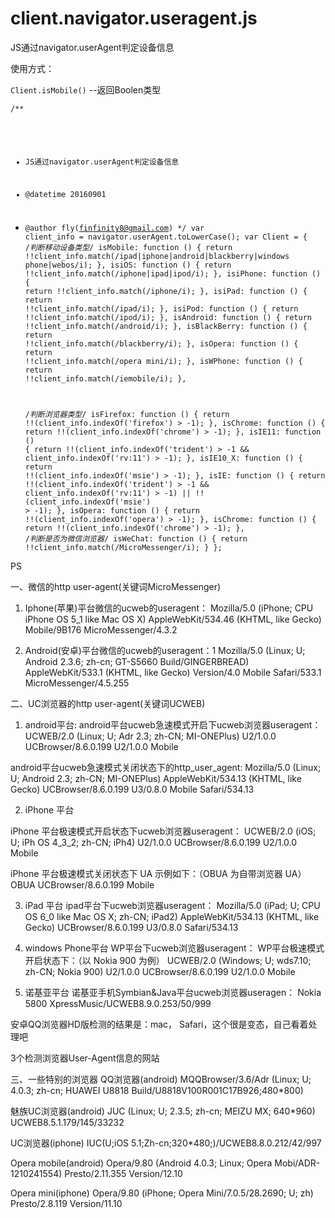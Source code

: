 # client.navigator.useragent.js
JS通过navigator.userAgent判定设备信息

使用方式：

<code>Client.isMobile()</code>
--返回Boolen类型

<code>/**
 * JS通过navigator.userAgent判定设备信息
 * @datetime 20160901
 * @author fly(finfinity8@gmail.com) 
 */
var client_info = navigator.userAgent.toLowerCase();
var Client = {
    /*判断移动设备类型*/
    isMobile: function () {
        return !!client_info.match(/ipad|iphone|android|blackberry|windows phone|webos/i);
    },
    isiOS: function () {
        return !!client_info.match(/iphone|ipad|ipod/i);
    },
    isiPhone: function () {
        return !!client_info.match(/iphone/i);
    },
    isiPad: function () {
        return !!client_info.match(/ipad/i);
    },
    isiPod: function () {
        return !!client_info.match(/ipod/i);
    },
    isAndroid: function () {
        return !!client_info.match(/android/i);
    },
    isBlackBerry: function () {
        return !!client_info.match(/blackberry/i);
    },
    isOpera: function () {
        return !!client_info.match(/opera mini/i);
    },
    isWPhone: function () {
        return !!client_info.match(/iemobile/i);
    },

    /*判断浏览器类型*/
    isFirefox: function () {
        return !!(client_info.indexOf('firefox') > -1);
    },
    isChrome: function () {
        return !!(client_info.indexOf('chrome') > -1);
    },
    isIE11: function () {
        return !!(client_info.indexOf('trident') > -1 && client_info.indexOf('rv:11') > -1);
    },
    isIE10_X: function () {
        return !!(client_info.indexOf('msie') > -1);
    },
    isIE: function () {
        return !!(client_info.indexOf('trident') > -1 && client_info.indexOf('rv:11') > -1) || !!(client_info.indexOf('msie') > -1);
    },
    isOpera: function () {
        return !!(client_info.indexOf('opera') > -1);
    },
    isChrome: function () {
        return !!(client_info.indexOf('chrome') > -1);
    },
    /*判断是否为微信浏览器*/
    isWeChat: function () {
        return !!client_info.match(/MicroMessenger/i);
    }
};</code>

PS

一、微信的http user-agent(关键词MicroMessenger)

1. Iphone(苹果)平台微信的ucweb的useragent：
Mozilla/5.0 (iPhone; CPU iPhone OS 5_1 like Mac OS X) AppleWebKit/534.46 (KHTML, like Gecko) Mobile/9B176 MicroMessenger/4.3.2


2. Android(安卓)平台微信的ucweb的useragent：1
Mozilla/5.0 (Linux; U; Android 2.3.6; zh-cn; GT-S5660 Build/GINGERBREAD) AppleWebKit/533.1 (KHTML, like Gecko) Version/4.0 Mobile Safari/533.1 MicroMessenger/4.5.255


二、UC浏览器的http user-agent(关键词UCWEB)

1. android平台:
android平台ucweb急速模式开启下ucweb浏览器useragent： 
UCWEB/2.0 (Linux; U; Adr 2.3; zh-CN; MI-ONEPlus) U2/1.0.0 UCBrowser/8.6.0.199 U2/1.0.0 Mobile

android平台ucweb急速模式关闭状态下的http_user_agent:
Mozilla/5.0 (Linux; U; Android 2.3; zh-CN; MI-ONEPlus) AppleWebKit/534.13 (KHTML, like Gecko) UCBrowser/8.6.0.199 U3/0.8.0 Mobile Safari/534.13 

2. iPhone 平台

iPhone 平台极速模式开启状态下ucweb浏览器useragent： 
UCWEB/2.0 (iOS; U; iPh OS 4_3_2; zh-CN; iPh4) U2/1.0.0 UCBrowser/8.6.0.199 U2/1.0.0 Mobile 

iPhone 平台极速模式关闭状态下 UA 示例如下：（OBUA 为自带浏览器 UA）\
OBUA UCBrowser/8.6.0.199 Mobile

3. iPad 平台
ipad平台下ucweb浏览器useragent：
Mozilla/5.0 (iPad; U; CPU OS 6_0 like Mac OS X; zh-CN; iPad2) AppleWebKit/534.13 (KHTML, like Gecko) UCBrowser/8.6.0.199 U3/0.8.0 Safari/534.13 

4. windows Phone平台
WP平台下ucweb浏览器useragent：
WP平台极速模式开启状态下：（以 Nokia 900 为例）
UCWEB/2.0 (Windows; U; wds7.10; zh-CN; Nokia 900) U2/1.0.0 UCBrowser/8.6.0.199 U2/1.0.0 Mobile 

5. 诺基亚平台
诺基亚手机Symbian&Java平台ucweb浏览器useragen：
Nokia 5800 XpressMusic/UCWEB8.9.0.253/50/999 

安卓QQ浏览器HD版检测的结果是：mac， Safari，这个很是变态，自己看着处理吧

3个检测浏览器User-Agent信息的网站

三、一些特别的浏览器
QQ浏览器(android)
MQQBrowser/3.6/Adr (Linux; U; 4.0.3; zh-cn; HUAWEI U8818 Build/U8818V100R001C17B926;480*800)

魅族UC浏览器(android)
JUC (Linux; U; 2.3.5; zh-cn; MEIZU MX; 640*960) UCWEB8.5.1.179/145/33232

UC浏览器(iphone)
IUC(U;iOS 5.1;Zh-cn;320*480;)/UCWEB8.8.0.212/42/997

Opera mobile(android)
Opera/9.80 (Android 4.0.3; Linux; Opera Mobi/ADR-1210241554) Presto/2.11.355 Version/12.10

Opera mini(iphone)
Opera/9.80 (iPhone; Opera Mini/7.0.5/28.2690; U; zh) Presto/2.8.119 Version/11.10

